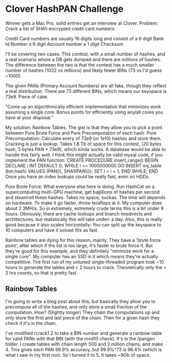 Clover HashPAN Challenge
========================

Winner gets a Mac Pro, solid entries get an interview at Clover.
Problem: Crack a list of SHA1-encrypted credit card numbers.

Credit Card numbers are usually 16 digits long and consist of
  a 6 digit Bank Id Number
  a 9 digit Account number
  a 1 digit Checksum

I'll be covering two cases: This contest, with a small number of hashes, and a real scenario where a DB gets dumped and there are millions of hashes.
The difference between the two is that the contest has a much smaller number of hashes (1022 vs millions)  and likely fewer BINs (73 vs I'd guess ~1000).

The given PANs (Primary Account Numbers) are all fake, though they reflect a real distribution.  There are 73 different BINs, which means our keyspace is 73e9. Piece of cake.

"Come up an algorithmically efficient implementation that minimizes work assuming a single core. Bonus points for efficiently using any/all cores you have at your disposal."

My solution: Rainbow Tables.
The gist is that they allow you to pick a point between Pure Brute Force and Pure Precomputation of each hash.
Pure Precomputation: Calculate every of 73e9 (or 1e10) hashes and store them. Cracking is just a lookup. Takes 1.8 Tb of space for this contest, (20 bytes hash, 5 bytes PAN * 73e9), which kinda sucks.
A database would be able to handle this fairly well. I think this might actually be valid mysql code, if you implement the PAN function.
CREATE PROCEDURE insert_range()
BEGIN
  DECLARE i INT DEFAULT 0;
    WHILE i <= 1000000000 DO
        INSERT my_table (bin,hash) VALUES (PAN(i), SHA1(PAN(i));
        SET i = i + 1;
    END WHILE;
END
Once you have an index lookups could be really fast, even on HDDs.

Pure Brute Force: What everyone else here is doing. Run HashCat on a supercomputing multi-GPU machine, get bajjillions of hashes per second and steamroll these hashes. Takes no space, suckas.
The time will depends on hardware. To make it go faster, throw teraflops at it. My computer does about 2.3MH/s. So in extremely, extremely crude terms this is a bit under 9 hours.
Obviously, there are cache lookups and branch misdirects and architectures, but realistically this will take underr a day. Also, this is really good because it also scales horizontally: You can split up
the keyspace to 10 computers and have it solved 10x as fast.

Rainbow tables are dying for this reason, mainly. They have a 'brute force point', after which if the list is too large, it's faster to brute force it.
But they're good for this example, and they definitely "minimize work for a single core". My computer has an SSD in it which means they're actually competitive: The first run of my untuned single-threaded
program took ~10 hours to generate the tables and < 2 hours to crack. Theoretically only the < 2 hrs counts, so that is pretty fast.

Rainbow Tables
-----
I'm going to write a blog post about this, but basically they allow you to precompute all of the hashes, and only store a small fraction of the computation.
How? (Slightly longer) They chain the computations up and only store the first and last piece of the chain. Then for a given hash they check if it's in the chain.

I've modified rcrack1.2 to take a BIN number and generate a rainbow table for valid PANs with that BIN (with the mod10 check). It's in the /pangen folder.
I create tables with chain length 500 and 2 million chains, and make 4. This gives each PAN 99.9% accuracy, but 99.9%^73 is 96.4% (which is what I saw in my first run). So I turned it to 5.
It takes ~9Gb of space.
